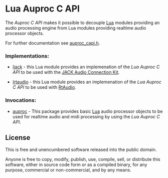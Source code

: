 # Lua Auproc C API 
<!-- ---------------------------------------------------------------------------------------- -->

The *Auproc C API* makes it possible to decouple [Lua] modules providing an audio processing 
engine from Lua modules providing realtime audio processor objects.

For further documentation see [auproc_capi.h](./auproc_capi.h).

<!-- ---------------------------------------------------------------------------------------- -->

### Implementations:

   * [ljack] - this Lua module provides an implemenation of the *Lua Auproc C API* to 
               be used with the [JACK Audio Connection Kit](https://jackaudio.org/).

   * [lrtaudio] - this Lua module provides an implemenation of the *Lua Auproc C API* to 
                  be used with [RtAudio](https://github.com/thestk/rtaudio).


### Invocations:
   
   * [auproc] - This package provides basic [Lua] audio processor objects to be used for 
                realtime audio and midi processing by using the *Lua Auproc C API*.

<!-- ---------------------------------------------------------------------------------------- -->

[Lua]:        https://www.lua.org

[ljack]:      https://github.com/osch/lua-ljack
[lrtaudio]:   https://github.com/osch/lua-lrtaudio
[auproc]:     https://github.com/osch/lua-auproc

<!-- ---------------------------------------------------------------------------------------- -->

## License 

This is free and unencumbered software released into the public domain.

Anyone is free to copy, modify, publish, use, compile, sell, or distribute this
software, either in source code form or as a compiled binary, for any purpose,
commercial or non-commercial, and by any means.

<!-- ---------------------------------------------------------------------------------------- -->
